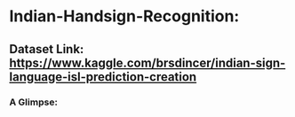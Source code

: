 # Indian-Handsign-Recognition:
## Dataset Link: https://www.kaggle.com/brsdincer/indian-sign-language-isl-prediction-creation

### A Glimpse:
